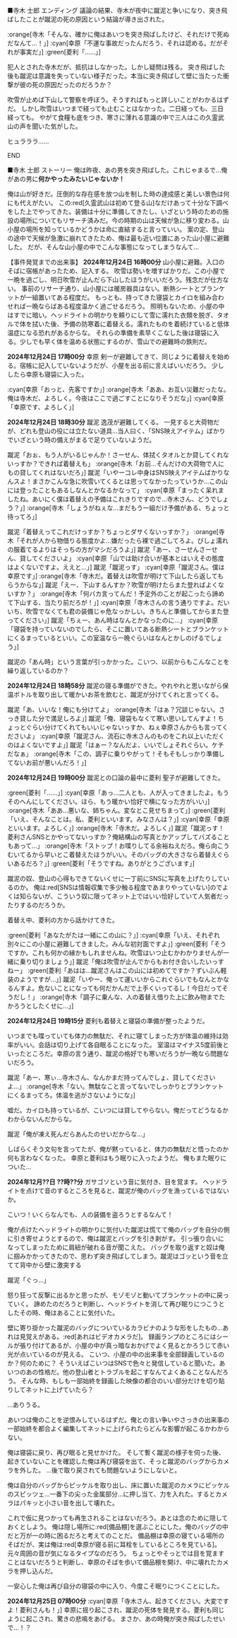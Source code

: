■寺木 士郎 エンディング
議論の結果、寺木が夜中に蹴泥と争いになり、突き飛ばしたことが蹴泥の死の原因という結論が導き出された。

:orange[寺木「そんな、確かに俺はあいつを突き飛ばしたけど、それだけで死ぬだなんて…！」]
:cyan[幸原「不運な事故だったんだろう、それは認める。だがそれが事実だ」]
:green[菱利「……」]

犯人とされた寺木だが、抵抗はしなかった。しかし疑問は残る。
突き飛ばした後も蹴泥は意識を失っていない様子だった。本当に突き飛ばして壁に当たった衝撃が彼の死の原因だったのだろうか？

吹雪が止めば下山して警察を呼ぼう。そうすればもっと詳しいことがわかるはずだ。
しかし吹雪はいつまで経っても止むことはなかった。二日経っても、三日経っても。
やがて食糧も底をつき、寒さに薄れる意識の中で三人はこの久霊武山の声を聞いた気がした。

ヒュラララ……

END

■寺木 士郎 ストーリー
俺は昨夜、あの男を突き飛ばした。これじゃまるで…俺があの男に**何かやったみたいじゃないか！**


俺は山が好きだ。圧倒的な存在感を放つ山を制した時の達成感と美しい景色は何にも代えがたい。
この:red[久霊武山は初めて登る山]なだけあって十分な下調べをした上でやってきた。装備は十分に準備してきたし、いざという時のための施設の場所についてもリサーチ済みだ。今の時期の山は天候が急に移り変わる。山小屋の場所を知っているかどうかは命に直結すると言っていい。
案の定、登山の途中で天候が急激に崩れてきたため、俺は最も近い位置にあった山小屋に避難した。
だが、そんな山小屋の中でこんな事態になってしまうなんて…

【事件発覚までの出来事】
**2024年12月24日 16時00分**
山小屋に避難。入口のそばに宿帳があったため、記入する。
吹雪は勢いを増すばかりだ。この小屋で一晩を過ごし、明日吹雪が止んだら下山したほうがいいだろう。残念だが仕方ない。
事前のリサーチ通り、山小屋には暖房器具はない。断熱シートとブランケットが一組置いてある程度だ。
もっとも、持ってきた寝袋とカイロを組み合わせれば一晩ならばある程度温かく過ごせるだろう。
照明もないため、小屋の中はすでに暗い。ヘッドライトの明かりを頼りにして雪に濡れた衣類を脱ぎ、タオルで体を拭いた後、予備の防寒着に着替える。濡れたものを着続けていると低体温症になる恐れがあるからな。
それらの準備を素早くこなした後は寝袋に入る。少しでも早く体を温める状態にするのが、雪山での避難時の鉄則だ。

**2024年12月24日 17時00分**
幸原 剣一が避難してきて、同じように着替えを始める。宿帳に記入していないようだが、小屋を出る前に言えばいいだろう。
少ししたら幸原も寝袋に入った。

:cyan[幸原「おっと、先客ですか」]
:orange[寺木「ああ、お互い災難だったな。俺は寺木だ、よろしく。今夜はここで過ごすことになりそうだな」]
:cyan[幸原「幸原です、よろしく」]


**2024年12月24日 18時30分**
蹴泥 逸茂が避難してくる。
一見すると大荷物だが、どれも登山の役には立たない道具…当人曰く、「SNS映えアイテム」ばかりでいざという時の備えがまるで足りていないようだ。

蹴泥「おぉ、もう人がいるじゃんか！さーせん、体拭くタオルとか貸してくれないっすか？できれば着替えも」
:orange[寺木「お前…そんだけの大荷物で人にもの貸してくれはないだろ」]
蹴泥「いやーコレ中身はSNS映えアイテムばかりなんスよ！まさかこんな急に吹雪いてくるとは思ってなかったっていうか…この山には登ったこともあるしなんとかなるかなって」
:cyan[幸原「まったく呆れましたね。あいにく僕は着替えの予備はこれきりですので…寺木さん、どうでしょう？」]
:orange[寺木「しょうがねぇな…まだもう一組だけ予備がある、ちょっと待ってろ」]

蹴泥「着替えってこれだけっすか？ちょっとダサくないっすか？」
:orange[寺木「それが人から物借りる態度かよ…嫌だったら裸で過ごしてろよ。びしょ濡れの服着てるよりはそっちの方がマシだろうよ」]
蹴泥「あー、さーせんさーせん、貸してくださいよ」
:cyan[幸原「山では助け合いが基本とはいえその態度はよくないですよ。ええと…」]
蹴泥「蹴泥っす」
:cyan[幸原「蹴泥さん。僕は幸原です」]
:orange[寺木「寺木だ。着替えは吹雪が明けて下山したら返してもらうからな」]
蹴泥「えー、下山するんすか？吹雪が明けたらまた登ればよくないすか？」
:orange[寺木「何バカ言ってんだ！予定外のことが起こったら諦めて下山する、当たり前だろが！」]
:cyan[幸原「寺木さんの言う通りですよ。だいいち、吹雪でなくても君の装備じゃ危なっかしい。きちんと準備してからまた登ってください」]
蹴泥「ちぇー、あん時はなんとかなったのに…」
:cyan[幸原「寝袋を持っていないのでしたら、そこに置いてある断熱シートとブランケットにくるまっているといい。この室温なら一晩ぐらいはなんとかしのげるでしょう」]

蹴泥の「あん時」という言葉が引っかかった。こいつ、以前からもこんなことを繰り返しているのか？

**2024年12月24日 18時58分**
蹴泥の寝る準備ができた。やれやれと思いながら保温ボトルを取り出して暖かいお茶を飲むと、蹴泥が分けてくれと言ってくる。

蹴泥「あ、いいな！俺にも分けてよ」
:orange[寺木「はぁ？冗談じゃない。さっき貸した分で満足しろよ」]
蹴泥「俺、寝袋もなくて寒い思いしてんすよ！ちょっとぐらい分けてくれてもいいじゃないっすか、ねぇ幸原さんからも言ってくださいよ」
:cyan[幸原「蹴泥さん、流石に寺木さんのものをこれ以上いただくのはよくないですよ」]
蹴泥「はぁー？なんだよ、いいでしょそれぐらい。ケチだなぁ」
:orange[寺木「この、調子に乗りやがって！そもそもしっかり準備してないお前が悪いんだろ！」]

**2024年12月24日 19時00分**
蹴泥との口論の最中に菱利 聖子が避難してきた。

:green[菱利「……」]
:cyan[幸原「あっ…二人とも、人が入ってきましたよ。もうそのへんにしてください。ほら、もう暖かい恰好で横になった方がいい」]
:orange[寺木「ああ…悪いな、姉ちゃん。変なとこ見せちまって」]
:green[菱利「いえ、そんなことは。私、菱利といいます。みなさんは？」]
:cyan[幸原「幸原といいます。よろしく」]
:orange[寺木「寺木だ。よろしく」]
蹴泥「蹴泥っす！菱利さんSNSとかやってないっすか？俺結構山の写真とかアップしてバズることもあって…」
:orange[寺木「ストップ！お喋りしてる余裕ねえだろ。俺ら向こうむいてるから早いとこ着替えたほうがいい。そのバッグの大きさなら着替えぐらいあるだろ？」]
:green[菱利「そうですね。ありがとうございます」]

蹴泥の奴、登山の心得もできてないくせに一丁前にSNSに写真を上げたりしているのか。
俺は:red[SNSは情報収集で多少触る程度であまりやっていない]のでよくは知らないが、こういう奴に限ってネット上ではいい恰好していて人気者だったりするのだろうか。

着替え中、菱利の方から話かけてきた。

:green[菱利「あなたがたは一緒にこの山に？」]
:cyan[幸原「いえ、それぞれ別々にこの小屋に避難してきました。みんな初対面ですよ」]
:green[菱利「そうですか。これも何かの縁かもしれませんね。吹雪はいつ止むかわかりませんが一緒に乗り切りましょう」]
蹴泥「俺は吹雪が止んでからもお付き合いしたいっすねー」
:green[菱利「あはは…蹴泥さんはこの山には初めてですか？ずいぶん軽装のようですが…」]
蹴泥「いやー、俺って運いいからこれぐらいでもなんとかなるんすよ。危ないことになっても何だかんだで上手くいってるし！今日だってそうだし！」
:orange[寺木「調子に乗んな、人の着替え借りた上に飲み物までたかろうとしたくせに…」]

**2024年12月24日 19時15分**
菱利も着替えと寝袋の準備が整ったようだ。

いつまでも喋っていても体力の無駄だ、それに寝てしまった方が体温の維持は効率がいい。会話は切り上げて各自眠ることになった。
室温はマイナス5度前後といったところだ。幸原の言う通り、蹴泥の格好でも寒いだろうが一晩なら問題ないだろう。

蹴泥「あー、寒ぃ…寺木さん、なんかまだ持ってんでしょ、貸してくださいよ…」
:orange[寺木「ない。無駄なこと言ってないでしっかりとブランケットにくるまってろ。体温を逃がさないようにな」]

嘘だ。カイロも持っているが、こいつには貸してやらない。俺だってどうなるかわからないんだからな。

蹴泥「俺が凍え死んだらあんたのせいだからな…」

しばらくそう文句を言ってたが、俺が黙っていると、体力の無駄だと悟ったのか何も言わなくなった。
幸原と菱利はもう眠りに入ったようだ。
俺もまた眠りについた…

**2024年12月??日 ??時??分**
ガサゴソという音に気付き、目を覚ます。
ヘッドライトを点けて音のするところを見ると、蹴泥が俺のバッグを漁っているではないか。

こいつ！いくらなんでも、人の装備を盗ろうとするなんて！

俺が点けたヘッドライトの明かりに気付いた蹴泥は慌てて俺のバッグを自分の側に引き寄せようとするので、俺は蹴泥とバッグを引き剥がす。
引っ張り合いになってしまったために肩紐が破れる音が聞こえた。
バッグを取り返すと奴は俺に掴みかかってきたので、思わず突き飛ばしてしまう。蹴泥はゴッという音を立てて背中から壁に激突する

蹴泥「ぐっ…」

怒り狂って反撃に出るかと思ったが、モゾモゾと動いてブランケットの中に戻っていく。
諦めたのだろうと判断し、ヘッドライトを消して再び眠りにつこうとしたその時、俺はあることに気付いた。

壁に寄り掛かった蹴泥のバッグについているカラビナのような形をしたもの…あれは見覚えがある。:red[あれはビデオカメラだ]。
録画ランプのところにはシールが張り付けてあるが、小屋の中が真っ暗なおかげでよく見るとかろうじて赤い光が点いているのが見える。
こいつ、小屋の中の出来事を全部録画しているのか？何のために？
そういえばこいつはSNSで色々と発信していると聞いた。あいつのあの性格だ。他の登山者とトラブルを起こすなんてよくあることなんだろう。
そんな時、もしも一部始終を録画した映像の都合のいい部分だけを切り貼りしてネットに上げていたら？

…ありうる。

あいつは俺のことを逆恨みしているはずだ。俺との言い争いやさっきの出来事の一部始終を都合よく編集してネットに上げられたらどんな影響が起こるかわからない。

俺は寝袋に戻り、再び眠ると見せかけた。
そして暫く蹴泥の様子を伺った後、起きていないことを確認した俺は再び寝袋を出て、そっと蹴泥のバッグからカメラを外した。
…後で取り戻されても問題ないようにしないと。

俺は自分のバッグからピッケルを取り出し、床に置いた蹴泥のカメラにピッケルのスピッツェ…一番下の尖った金属部分…に押し当て、力を入れた。するとカメラはパキッと小さい音を出して壊れた。

これで仮に見つかっても再生されることはないだろう。あとは念のために隠しておくとしよう。
俺は隠し場所に:red[備品棚]を選ぶことにした。俺のバッグの中だと万が一の時に困るだろと考えてのことだ。
備品棚は幸原の寝ている場所のそばだが、実は俺は:red[幸原が寝る前に耳栓をしているところを見ている]。元々周囲の音が気になるタイプなのだろう。
ちょっとやそっとでは目を覚ますことはないだろうと判断し、幸原のそばを歩いて備品棚を開け、中に壊れたカメラを押し込んだ。

一安心した俺は再び自分の寝袋の中に入り、今度こそ眠りにつくことにした。

**2024年12月25日 07時00分**
:cyan[幸原「寺木さん、起きてください。大変ですよ！菱利さんも！」]
幸原に揺り起こされ、蹴泥の死体を発見する。菱利も同じように起こされ、驚きの悲鳴をあげる。
まさか、あの時俺が突き飛ばしたせいで…！？